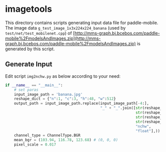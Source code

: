 # imagetools

This directory contains scripts generating input data file for paddle-mobile. The image data `g_test_image_1x3x224x224_banana` (used by `test/net/test_mobilenet.cpp`) of [http://mms-graph.bj.bcebos.com/paddle-mobile%2FmodelsAndImages.zip](http://mms-graph.bj.bcebos.com/paddle-mobile%2FmodelsAndImages.zip) is generated by this script.

## Generate Input

Edit script `img2nchw.py` as below according to your need:

```python
if __name__ == "__main__":
    # set paras
    input_image_path = 'banana.jpg'
    reshape_dict = {"n":1, "c":3, "h":48, "w":512}
    output_path = input_image_path.replace(input_image_path[-4:],
                                           "_" + "_".join([str(reshape_dict['n']),
                                                           str(reshape_dict['c']),
                                                           str(reshape_dict['h']),
                                                           str(reshape_dict['w']),
                                                           "nchw",
                                                           "float"],))
    channel_type = ChannelType.BGR
    mean_bgr = (103.94, 116.78, 123.68) # (0, 0, 0)
    pixel_scale = 0.017
```
